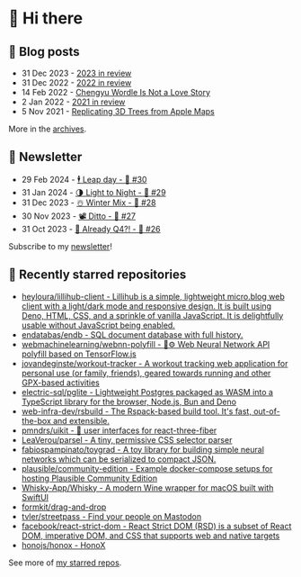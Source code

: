 # 👋 Hi there

## 📝 Blog posts

<!-- feed start -->
- 31 Dec 2023 - [2023 in review](https://cheeaun.com/blog/2023/12/2023-in-review/)
- 31 Dec 2022 - [2022 in review](https://cheeaun.com/blog/2022/12/2022-in-review/)
- 14 Feb 2022 - [Chengyu Wordle Is Not a Love Story](https://cheeaun.com/blog/2022/02/chengyu-wordle-is-not-a-love-story/)
- 2 Jan 2022 - [2021 in review](https://cheeaun.com/blog/2022/01/2021-in-review/)
- 5 Nov 2021 - [Replicating 3D Trees from Apple Maps](https://cheeaun.com/blog/2021/11/replicating-3d-trees-apple-maps/)
<!-- feed end -->

More in the [archives](https://cheeaun.com/blog/archives/).

## 📰 Newsletter

<!-- newsletter start -->
- 29 Feb 2024 - [🕴️ Leap day - 🥫 #30](https://cheeaun.substack.com/p/leap-day-30)
- 31 Jan 2024 - [🌗 Light to Night - 🥫 #29](https://cheeaun.substack.com/p/light-to-night-29)
- 31 Dec 2023 - [☃️ Winter Mix - 🥫 #28](https://cheeaun.substack.com/p/winter-mix-28)
- 30 Nov 2023 - [📽️ Ditto - 🥫 #27](https://cheeaun.substack.com/p/ditto-27)
- 31 Oct 2023 - [🫣 Already Q4?! - 🥫 #26](https://cheeaun.substack.com/p/already-q4-26)
<!-- newsletter end -->

Subscribe to my [newsletter](https://cheeaun.substack.com/)!

## 🌟 Recently starred repositories

<!-- starred repos start -->
- [heyloura/lillihub-client - Lillihub is a simple, lightweight micro.blog web client with a light/dark mode and responsive design. It is built using Deno, HTML, CSS, and a sprinkle of vanilla JavaScript. It is delightfully usable without JavaScript being enabled.](https://github.com/heyloura/lillihub-client)
- [endatabas/endb - SQL document database with full history.](https://github.com/endatabas/endb)
- [webmachinelearning/webnn-polyfill - 🧠⚙️ Web Neural Network API polyfill based on TensorFlow.js](https://github.com/webmachinelearning/webnn-polyfill)
- [jovandeginste/workout-tracker - A workout tracking web application for personal use (or family, friends), geared towards running and other GPX-based activities](https://github.com/jovandeginste/workout-tracker)
- [electric-sql/pglite - Lightweight Postgres packaged as WASM into a TypeScript library for the browser, Node.js, Bun and Deno](https://github.com/electric-sql/pglite)
- [web-infra-dev/rsbuild - The Rspack-based build tool. It's fast, out-of-the-box and extensible.](https://github.com/web-infra-dev/rsbuild)
- [pmndrs/uikit - 🎨 user interfaces for react-three-fiber](https://github.com/pmndrs/uikit)
- [LeaVerou/parsel - A tiny, permissive CSS selector parser](https://github.com/LeaVerou/parsel)
- [fabiospampinato/toygrad - A toy library for building simple neural networks which can be serialized to compact JSON.](https://github.com/fabiospampinato/toygrad)
- [plausible/community-edition - Example docker-compose setups for hosting Plausible Community Edition](https://github.com/plausible/community-edition)
- [Whisky-App/Whisky - A modern Wine wrapper for macOS built with SwiftUI](https://github.com/Whisky-App/Whisky)
- [formkit/drag-and-drop](https://github.com/formkit/drag-and-drop)
- [tvler/streetpass - Find your people on Mastodon](https://github.com/tvler/streetpass)
- [facebook/react-strict-dom - React Strict DOM (RSD) is a subset of React DOM, imperative DOM, and CSS that supports web and native targets](https://github.com/facebook/react-strict-dom)
- [honojs/honox - HonoX](https://github.com/honojs/honox)
<!-- starred repos end -->

See more of [my starred repos](https://github.com/stars/cheeaun/).
